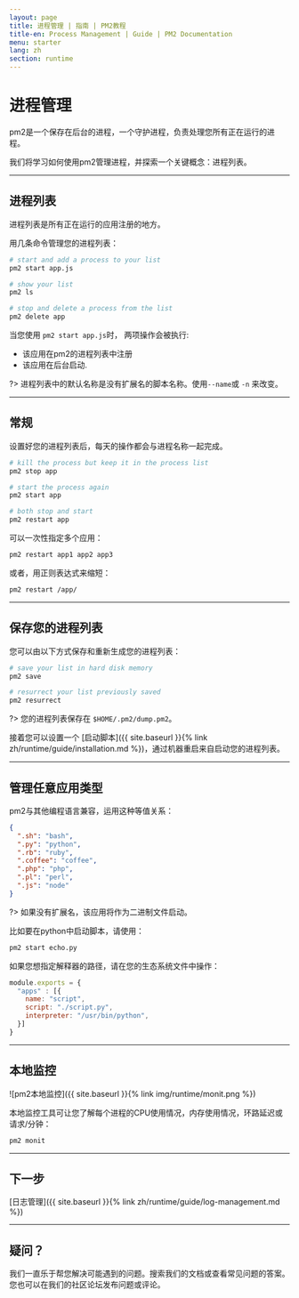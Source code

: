 ```yaml
---
layout: page
title: 进程管理 | 指南 | PM2教程
title-en: Process Management | Guide | PM2 Documentation
menu: starter
lang: zh
section: runtime
---
```


# 进程管理

pm2是一个保存在后台的进程，一个守护进程，负责处理您所有正在运行的进程。

我们将学习如何使用pm2管理进程，并探索一个关键概念：进程列表。

---

## 进程列表

进程列表是所有正在运行的应用注册的地方。

用几条命令管理您的进程列表：

```bash
# start and add a process to your list
pm2 start app.js

# show your list
pm2 ls

# stop and delete a process from the list
pm2 delete app
```

当您使用 `pm2 start app.js`时， 两项操作会被执行:
- 该应用在pm2的进程列表中注册
- 该应用在后台启动.

?> 进程列表中的默认名称是没有扩展名的脚本名称。使用`--name`或 `-n` 来改变。

---

## 常规

设置好您的进程列表后，每天的操作都会与进程名称一起完成。

```bash
# kill the process but keep it in the process list
pm2 stop app

# start the process again
pm2 start app

# both stop and start
pm2 restart app
```

可以一次性指定多个应用：
```bash
pm2 restart app1 app2 app3
```

或者，用正则表达式来缩短：
```bash
pm2 restart /app/
```

---

## 保存您的进程列表

您可以由以下方式保存和重新生成您的进程列表：

```bash
# save your list in hard disk memory
pm2 save

# resurrect your list previously saved
pm2 resurrect
```

?> 您的进程列表保存在 `$HOME/.pm2/dump.pm2`。

接着您可以设置一个 [启动脚本]({{ site.baseurl }}{% link zh/runtime/guide/installation.md %})，通过机器重启来自启动您的进程列表。

---

## 管理任意应用类型

pm2与其他编程语言兼容，运用这种等值关系：

```json
{
  ".sh": "bash",
  ".py": "python",
  ".rb": "ruby",
  ".coffee": "coffee",
  ".php": "php",
  ".pl": "perl",
  ".js": "node"
}
```

?> 如果没有扩展名，该应用将作为二进制文件启动。

比如要在python中启动脚本，请使用：

```bash
pm2 start echo.py
```

如果您想指定解释器的路径，请在您的生态系统文件中操作：

```javascript
module.exports = {
  "apps" : [{
    name: "script",
    script: "./script.py",
    interpreter: "/usr/bin/python",
  }]
}
```

---

## 本地监控

![pm2本地监控]({{ site.baseurl }}{% link img/runtime/monit.png %})

本地监控工具可让您了解每个进程的CPU使用情况，内存使用情况，环路延迟或请求/分钟：

```bash
pm2 monit
```

---

## 下一步

[日志管理]({{ site.baseurl }}{% link zh/runtime/guide/log-management.md %})

---

## 疑问？

我们一直乐于帮您解决可能遇到的问题。搜索我们的文档或查看常见问题的答案。您也可以在我们的社区论坛发布问题或评论。